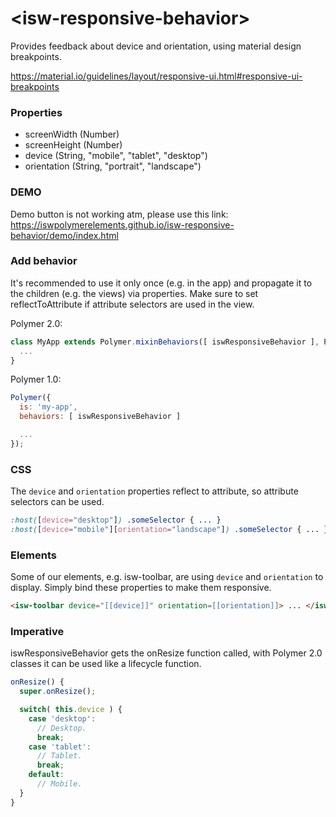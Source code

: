 # \<isw-responsive-behavior\>

Provides feedback about device and orientation, using material design breakpoints.

https://material.io/guidelines/layout/responsive-ui.html#responsive-ui-breakpoints

### Properties
* screenWidth (Number)
* screenHeight (Number)
* device (String, "mobile", "tablet", "desktop")
* orientation (String, "portrait", "landscape")

### DEMO
Demo button is not working atm, please use this link:
https://iswpolymerelements.github.io/isw-responsive-behavior/demo/index.html

### Add behavior
It's recommended to use it only once (e.g. in the app) and propagate it to the children (e.g. the views) via properties.
Make sure to set reflectToAttribute if attribute selectors are used in the view.

Polymer 2.0:

```javascript
class MyApp extends Polymer.mixinBehaviors([ iswResponsiveBehavior ], Polymer.Element ) {
  ...
}
```

Polymer 1.0:

```javascript
Polymer({
  is: 'my-app',
  behaviors: [ iswResponsiveBehavior ]

  ...
});
```

### CSS
The `device` and `orientation` properties reflect to attribute, so attribute selectors can be used.

```css
:host([device="desktop"]) .someSelector { ... }
:host([device="mobile"][orientation="landscape"]) .someSelector { ... }
```

### Elements
Some of our elements, e.g. isw-toolbar, are using `device` and `orientation` to display.
Simply bind these properties to make them responsive.

```html
<isw-toolbar device="[[device]]" orientation=[[orientation]]> ... </isw-toolbar>
```

### Imperative
iswResponsiveBehavior gets the onResize function called, with Polymer 2.0 classes it can be used like a lifecycle function.

```javascript
onResize() {
  super.onResize();

  switch( this.device ) {
    case 'desktop':
      // Desktop.
      break;
    case 'tablet':
      // Tablet.
      break;
    default:
      // Mobile.
  }
}
```